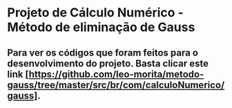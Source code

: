 # Projeto de Cálculo Numérico - Método de eliminação de Gauss

## Para ver os códigos que foram feitos para o desenvolvimento do projeto. Basta clicar este link [https://github.com/leo-morita/metodo-gauss/tree/master/src/br/com/calculoNumerico/gauss].
